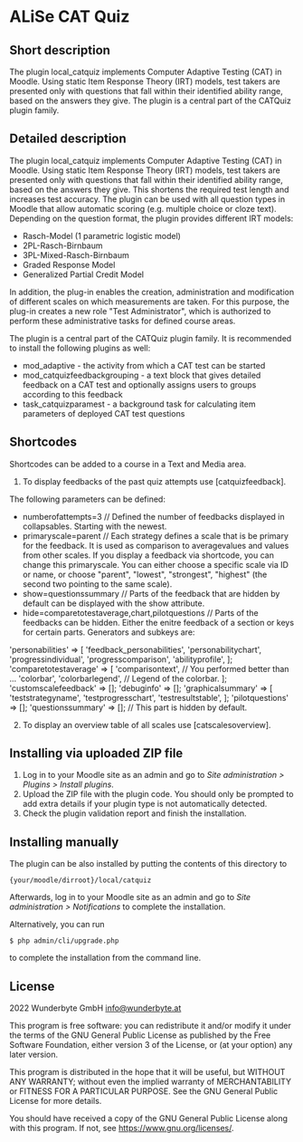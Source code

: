 # ALiSe CAT Quiz #

## Short description ##
The plugin local_catquiz implements Computer Adaptive Testing (CAT) in Moodle. Using static Item Response Theory (IRT) models, test takers are presented only with questions that fall within their identified ability range, based on the answers they give.
The plugin is a central part of the CATQuiz plugin family.

## Detailed description ##

The plugin local_catquiz implements Computer Adaptive Testing (CAT) in Moodle. Using static Item Response Theory (IRT) models, test takers are presented only with questions that fall within their identified ability range, based on the answers they give. This shortens the required test length and increases test accuracy.
The plugin can be used with all question types in Moodle that allow automatic scoring (e.g. multiple choice or cloze text). Depending on the question format, the plugin provides different IRT models:
* Rasch-Model (1 parametric logistic model)
* 2PL-Rasch-Birnbaum
* 3PL-Mixed-Rasch-Birnbaum
* Graded Response Model
* Generalized Partial Credit Model

In addition, the plug-in enables the creation, administration and modification of different scales on which measurements are taken. For this purpose, the plug-in creates a new role "Test Administrator", which is authorized to perform these administrative tasks for defined course areas.

The plugin is a central part of the CATQuiz plugin family. It is recommended to install the following plugins as well:
* mod_adaptive - the activity from which a CAT test can be started
* mod_catquizfeedbackgrouping - a text block that gives detailed feedback on a CAT test and optionally assigns users to groups according to this feedback
* task_catquizparamest - a background task for calculating item parameters of deployed CAT test questions

## Shortcodes

Shortcodes can be added to a course in a Text and Media area.

1. To display feedbacks of the past quiz attempts use [catquizfeedback].

The following parameters can be defined:
* numberofattempts=3 // Defined the number of feedbacks displayed in collapsables. Starting with the newest.
* primaryscale=parent // Each strategy defines a scale that is be primary for the feedback. It is used as comparison to averagevalues and values  from other scales. If you display a feedback via shortcode, you can change this primaryscale. You can either choose a specific scale via ID or name, or choose "parent", "lowest", "strongest", "highest" (the second two pointing to the same scale).
* show=questionssummary // Parts of the feedback that are hidden by default can be displayed with the show attribute.
* hide=comparetotestaverage,chart,pilotquestions // Parts of the feedbacks can be hidden. Either the enitre feedback of a section or keys for certain parts. Generators and subkeys are:

'personabilities' => [
    'feedback_personabilities',
    'personabilitychart',
    'progressindividual',
    'progresscomparison',
    'abilityprofile',
];
'comparetotestaverage' => [
    'comparisontext', // You performed better than ...
    'colorbar',
    'colorbarlegend', // Legend of the colorbar.
];
'customscalefeedback' => [];
'debuginfo' => [];
'graphicalsummary' => [
    'teststrategyname',
    'testprogresschart',
    'testresultstable',
];
'pilotquestions' => [];
'questionssummary' => []; // This part is hidden by default.

2. To display an overview table of all scales use [catscalesoverview].


## Installing via uploaded ZIP file ##

1. Log in to your Moodle site as an admin and go to _Site administration >
   Plugins > Install plugins_.
2. Upload the ZIP file with the plugin code. You should only be prompted to add
   extra details if your plugin type is not automatically detected.
3. Check the plugin validation report and finish the installation.

## Installing manually ##

The plugin can be also installed by putting the contents of this directory to

    {your/moodle/dirroot}/local/catquiz

Afterwards, log in to your Moodle site as an admin and go to _Site administration >
Notifications_ to complete the installation.

Alternatively, you can run

    $ php admin/cli/upgrade.php

to complete the installation from the command line.

## License ##

2022 Wunderbyte GmbH <info@wunderbyte.at>

This program is free software: you can redistribute it and/or modify it under
the terms of the GNU General Public License as published by the Free Software
Foundation, either version 3 of the License, or (at your option) any later
version.

This program is distributed in the hope that it will be useful, but WITHOUT ANY
WARRANTY; without even the implied warranty of MERCHANTABILITY or FITNESS FOR A
PARTICULAR PURPOSE.  See the GNU General Public License for more details.

You should have received a copy of the GNU General Public License along with
this program.  If not, see <https://www.gnu.org/licenses/>.
